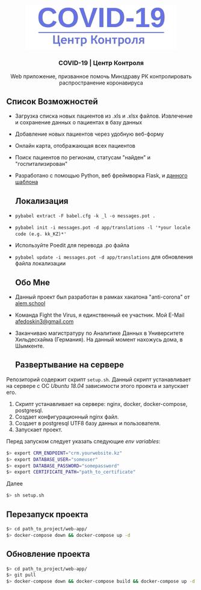 <p align="center">
  <a href="https://github.com/thelastpolaris/anti-corona-crm/">
    <img src="web-app/app/main/static/assets/img/brand/blue.png" alt="Logo" width="400">
  </a>

  <h3 align="center">COVID-19 | Центр Контроля</h3>

  <p align="center">
    Web приложение, призванное помочь Минздраву РК контролировать распространение коронавируса
    <br />
  </p>
  
  ## Список Возможностей

* Загрузка списка новых пациентов из .xls и .xlsx файлов. Извлечение и сохранение данных о пациентах в базу данных
* Добавление новых пациентов через удобную веб-форму
* Онлайн карта, отображающая всех пациентов
* Поиск пациентов по регионам, статусам "найден" и "госпитализирован"
* Разработано с помощью Python, веб фреймворка Flask, и <a href="https://github.com/app-generator/flask-boilerplate-dashboard-argon">данного шаблона</a>



  ## Локализация
* ``pybabel extract -F babel.cfg -k _l -o messages.pot .``
* ``pybabel init -i messages.pot -d app/translations -l '*your locale code (e.g. kk_KZ)*'``
* Используйте Poedit для перевода .po файла
* ``pybabel update -i messages.pot -d app/translations`` для обновления файла локализации


  ## Обо Мне
* Данный проект был разработан в рамках хакатона "anti-corona" от <a href="http://alem.school">alem.school</a>
* Команда Fight the Virus, я единственный ее участник. Мой E-Mail afedoskin3@gmail.com
* Заканчиваю магистратуру по Аналитике Данных в Университете Хильдесхайма (Германия). На данный момент нахожусь дома, в Шымкенте.

  ## Развертывание на сервере
Репозиторий содержит скрипт `setup.sh`. Данный скрипт устанавливает на сервере c ОС _Ubuntu 18.04_ зависимости этого проекта и запускает его.
1. Скрипт устанавливает на сервере: nginx, docker, docker-compose, postgresql.
2. Создает конфигурационный nginx файл.
3. Cоздает в postgresql UTF8 базу данных и пользователя.
4. Запускает проект.

Перед запуском следует указать следующие _env variables_:
```bash
$> export CRM_ENDPOINT="crm.yourwebsite.kz"
$> export DATABASE_USER="someuser"
$> export DATABASE_PASSWORD="somepassword"
$> export CERTIFICATE_PATH="path_to_certificate"
```

Далее
```bash
$> sh setup.sh
```

  ## Перезапуск проекта
```bash
$> cd path_to_project/web-app/
$> docker-compose down && docker-compose up -d
```

  ## Обновление проекта
```bash
$> cd path_to_project/web-app/
$> git pull
$> docker-compose down && docker-compose build && docker-compose up -d
```

